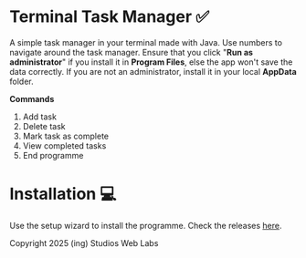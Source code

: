 # Terminal Task Manager ✅
A simple task manager in your terminal made with Java. Use numbers to navigate around the task manager. Ensure that you click "**Run as administrator**" if you install it in **Program Files**, else the app won't save the data correctly. If you are not an administrator, install it in your local **AppData** folder.

**Commands**

1. Add task
2. Delete task
3. Mark task as complete
4. View completed tasks
5. End programme

# Installation 💻
Use the setup wizard to install the programme. Check the releases [here](https://github.com/ingStudiosOfficial/terminaltaskmanager/releases).

Copyright 2025 (ing) Studios Web Labs
